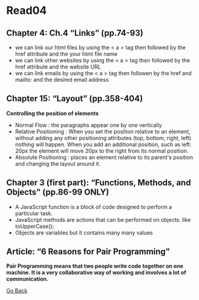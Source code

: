 # Read04

## Chapter 4: Ch.4 “Links” (pp.74-93) 
- we can link our html files by using the < a > tag then followed by the href attribute and the your html file name
- we can link other websites by using the < a > tag then followed by the href attribute and the website URL 
- we can link emails by using the < a > tag then followen by the href and mailto: and the desired email address

## Chapter 15: “Layout” (pp.358-404)
**Controlling the position of elements**
- Normal Flow : the paragraphs appear one by one vertically 
- Relative Positioning : When you set the position relative to an element, without adding any other positioning attributes (top, bottom, right, left) nothing will happen. When you    add an additional position, such as left: 20px the element will move 20px to the right from its normal position.
- Absolute Positioning : places an element relative to its parent's position and changing the layout around it.

## Chapter 3 (first part): “Functions, Methods, and Objects” (pp.86-99 ONLY)
- A JavaScript function is a block of code designed to perform a particular task. 
- JavaScript methods are actions that can be performed on objects. like toUpperCase();
- Objects are variables but it contains many many values 

## Article: “6 Reasons for Pair Programming”
**Pair Programming means that two people write code together on one machine. It is a very collaborative way of working and involves a lot of communication.** 

[Go Back ](README.md)